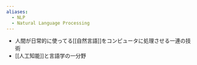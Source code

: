 ```yaml
---
aliases:
  - NLP
  - Natural Language Processing
---
```

- 人間が日常的に使ってる[[自然言語]]をコンピュータに処理させる一連の技術
- [[人工知能]]と言語学の一分野